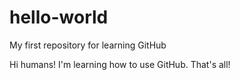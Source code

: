 # hello-world

My first repository for learning GitHub

Hi humans!
I'm learning how to use GitHub.
That's all! 
